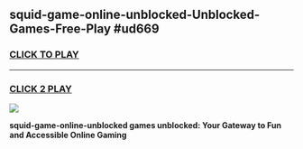
## squid-game-online-unblocked-Unblocked-Games-Free-Play #ud669
<h3>
<a href="https://us.freeplayer.one?title=squid-game-online-unblocked&ref=9M">CLICK TO PLAY</a></h3>
<hr>

<h3>
<a href="https://us.freeplayer.one?title=squid-game-online-unblocked&ref=9M">CLICK 2 PLAY</a>
  
</h3>

<a href="https://us.freeplayer.one?title=squid-game-online-unblocked&ref=9M"><img src="https://clearcache.store/games.png"></a>


**squid-game-online-unblocked games unblocked: Your Gateway to Fun and Accessible Online Gaming**
